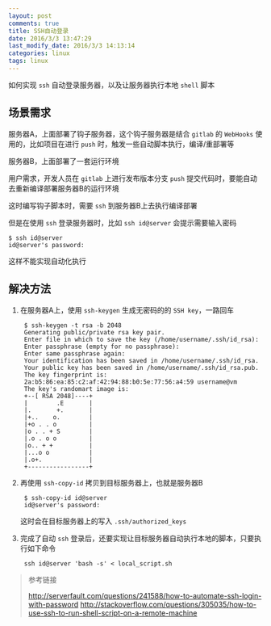 ```yaml
---
layout: post
comments: true
title: SSH自动登录
date: 2016/3/3 13:47:29 
last_modify_date: 2016/3/3 14:13:14 
categories: linux
tags: linux
---
```


如何实现 `ssh` 自动登录服务器，以及让服务器执行本地 `shell` 脚本

## 场景需求

服务器A，上面部署了钩子服务器，这个钩子服务器是结合 `gitlab` 的 `WebHooks` 使用的，比如项目在进行 `push` 时，触发一些自动脚本执行，编译/重部署等

服务器B，上面部署了一套运行环境

用户需求，开发人员在 `gitlab` 上进行发布版本分支 `push` 提交代码时，要能自动去重新编译部署服务器B的运行环境

这时编写钩子脚本时，需要 `ssh` 到服务器B上去执行编译部署

但是在使用 `ssh` 登录服务器时，比如 `ssh id@server` 会提示需要输入密码

    $ ssh id@server
    id@server's password:

这样不能实现自动化执行

## 解决方法

1. 在服务器A上，使用 `ssh-keygen` 生成无密码的的 `SSH key`，一路回车

        $ ssh-keygen -t rsa -b 2048
        Generating public/private rsa key pair.
        Enter file in which to save the key (/home/username/.ssh/id_rsa): 
        Enter passphrase (empty for no passphrase): 
        Enter same passphrase again: 
        Your identification has been saved in /home/username/.ssh/id_rsa.
        Your public key has been saved in /home/username/.ssh/id_rsa.pub.
        The key fingerprint is:
        2a:b5:86:ea:85:c2:af:42:94:88:b0:5e:77:56:a4:59 username@vm
        The key's randomart image is:
        +--[ RSA 2048]----+
        |        .E       |
        |.       +.       |
        |+..    o.        |
        |+o . . o         |
        |o . . + S        |
        |.o . o o         |
        |o.. + +          |
        |...o o           |
        |.o+.             |
        +-----------------+

2. 再使用 `ssh-copy-id` 拷贝到目标服务器上，也就是服务器B

        $ ssh-copy-id id@server
        id@server's password: 

    这时会在目标服务器上的写入 `.ssh/authorized_keys`

3. 完成了自动 `ssh` 登录后，还要实现让目标服务器自动执行本地的脚本，只要执行如下命令

        ssh id@server 'bash -s' < local_script.sh


> 参考链接
> 
> http://serverfault.com/questions/241588/how-to-automate-ssh-login-with-password
> http://stackoverflow.com/questions/305035/how-to-use-ssh-to-run-shell-script-on-a-remote-machine